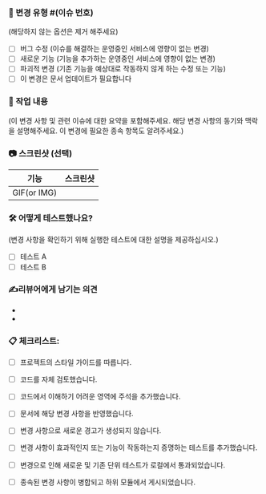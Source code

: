 ### 📌 변경 유형 #(이슈 번호)
(해당하지 않는 옵션은 제거 해주세요)
-[ ] 버그 수정 (이슈를 해결하는 운영중인 서비스에 영향이 없는 변경)
-[ ] 새로운 기능 (기능을 추가하는 운영중인 서비스에 영향이 없는 변경)
-[ ] 파괴적 변경 (기존 기능을 예상대로 작동하지 않게 하는 수정 또는 기능)
-[ ] 이 변경은 문서 업데이트가 필요합니다

### 📖 작업 내용
(이 변경 사항 및 관련 이슈에 대한 요약을 포함해주세요. 해당 변경 사항의 동기와 맥락을 설명해주세요. 이 변경에 필요한 종속 항목도 알려주세요.)

### 📷 스크린샷 (선택) 

| 기능        | 스크린샷 |
| ----------- | -------- |
| GIF(or IMG) |          |

### 🛠️ 어떻게 테스트했나요?
(변경 사항을 확인하기 위해 실행한 테스트에 대한 설명을 제공하십시오.)
-[ ] 테스트 A
-[ ] 테스트 B

### ✍️리뷰어에게 남기는 의견 

- 
- 

### 📋 체크리스트:
-[ ] 프로젝트의 스타일 가이드를 따릅니다.
-[ ] 코드를 자체 검토했습니다.
-[ ] 코드에서 이해하기 어려운 영역에 주석을 추가했습니다.
-[ ] 문서에 해당 변경 사항을 반영했습니다.
-[ ] 변경 사항으로 새로운 경고가 생성되지 않습니다.
-[ ] 변경 사항이 효과적인지 또는 기능이 작동하는지 증명하는 테스트를 추가했습니다.
-[ ] 변경으로 인해 새로운 및 기존 단위 테스트가 로컬에서 통과되었습니다.
-[ ] 종속된 변경 사항이 병합되고 하위 모듈에서 게시되었습니다.


